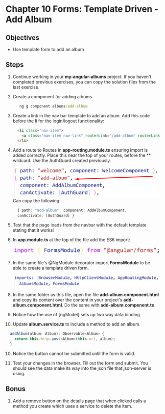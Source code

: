 # Chapter 10 Forms: Template Driven - Add Album

## Objectives

- Use template form to add an album

## Steps

1. Continue working in your **my-angular-albums** project. If you haven't completed previous exercises, you can copy the solution files from the last exercise.

1. Create a component for adding albums.

   ```bat
      ng g component albums/add-album
   ```

1. Create a link in the nav bar template to add an album. Add this code before the li for the login/logout functionality:
    ```html 
      <li class="nav-item">
        <a class="nav-item nav-link" routerLink="/add-album" routerLinkActive="active">Add Album</a>
      </li>
    ```

1. Add a route to Routes in **app-routing.module.ts** ensuring import is added correctly. Place this near the top of your routes, before the ** wildcard. Use the AuthGuard created previously.

    ![](../screenshots/1-add-album-route-with-guard.png)
   Can copy the following:
   ```typescript
     { path: "add-album", component: AddAlbumComponent,
     canActivate: [AuthGuard] }
   ```

1. Test that the page loads from the navbar with the default template stating that it works!

2.  In **app.module.ts** at the top of the file add the ES6 import:

    ![](../screenshots/1-import-forms-module.png)
  
3.  In the same file's @NgModule decorator import **FormsModule** to be able to create a template driven form. 

    ![](../screenshots/1-appmodule-imports-formsmodule.png)


4.  In the same folder as this file, open the file **add-album.component.html** and copy its content over the content in your project's **add-album.component.html**. Do the same with **add-album.component.ts**

5.  Notice how the use of [ngModel] sets up two way data binding

6.  Update **album.service.ts** to include a method to add an album.

  ```typescript
    addAlbum(album: Album): Observable<Album> {
      return this.http.post<Album>(this.url, album);
    }
  ```

10. Notice the button cannot be submitted until the form is valid.

11. Test your changes in the browser. Fill out the form and submit. You should see the data make its way into the json file that json-server is using.

## Bonus

1.  Add a remove button on the details page that when clicked calls a method you create which uses a service to delete the item.
